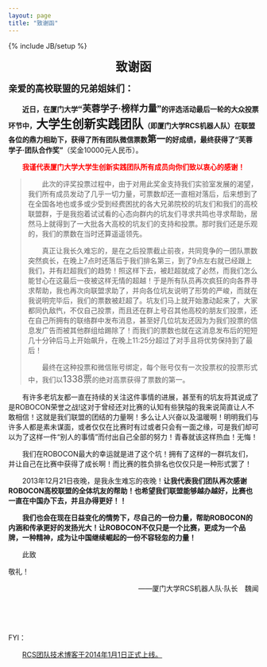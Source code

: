 ```yaml
---
layout: page
title: "致谢函"
---
```

{% include JB/setup %}

<center>
<p><b><font size="5">致谢函</font></b></p>
</center>

<b><font size="4">亲爱的高校联盟的兄弟姐妹们：</font></b>

　　<b>近日，在厦门大学<font size="4" face="微软雅黑">“芙蓉学子·榜样力量”</font>的评选活动最后一轮的大众投票环节中，<font size="5" face="微软雅黑">大学生创新实践团队</font>（即厦门大学RCS机器人队）在联盟各位的鼎力相助下，获得了所有团队微信票数<font size="4" face="微软雅黑">第一</font>的好成绩，最终获得了“芙蓉学子·团队合作奖”</b>（奖金10000元人民币）。

　　<b><font color="red">我谨代表厦门大学大学生创新实践团队所有成员向你们致以衷心的感谢！</font></b>

>　　此次的评奖投票过程中，由于对用此奖金支持我们实验室发展的渴望，我们所有成员发动了几乎一切力量，可票数却还一直相对落后，后来想到了在全国各地也或多或少受到经费困扰的各大兄弟院校的坑友们和我们的高校联盟群，于是我抱着试试看的心态向群内的坑友们寻求共鸣也寻求帮助，居然马上就得到了一大批各大高校的坑友们的支持和投票。那时我们还是乐观的，我们的票数在当时还算遥遥领先。
>
>　　真正让我长久难忘的，是在之后投票截止前夜，共同竞争的一团队票数突然疯长，在晚上7点时还落后于我们排名第三，到了9点左右就已经跟上我们，并有赶超我们的趋势！照这样下去，被赶超就成了必然，而我们怎么能甘心在这最后一夜被这样无情的超越！于是所有队员再次疯狂的向各界寻求帮助，我也再次向联盟求助了，并向各位坑友说明了形势的严峻，而就在我说明完毕后，我们的票数被赶超了。坑友们马上就开始激动起来了，大家都同仇敌忾，不仅自己投票，而且还在群上号召其他高校的朋友们投票，还在自己所拥有的联络群中发布消息，甚至好几位坑友还因为为我们投票的信息发广告而被其他群组给踢除了！而我们的票数也就在这消息发布后的短短几十分钟后马上开始飙升，在晚上11:25分超过了对手且将优势保持到了最后！
>
>　　最终在这种投票和微信账号绑定，每个账号仅有一次投票权的投票形式中，我们以<font size="4">1338票</font>的绝对高票获得了票数的第一。

　　有许多老坑友都一直在持续的关注这件事情的进展，甚至有的坑友将其说成了是ROBOCON荣誉之战!这对于曾经还对比赛的认知有些狭隘的我来说简直让人不敢相信！这就是我们联盟的团结的力量啊！多么让人兴奋以及温暖啊！明明我们与许多人都是素未谋面，或者仅仅在比赛时有过或者只会有一面之缘，可是我们却可以为了这样一件“别人的事情”而付出自己全部的努力！青春就该这样热血！无悔！

　　我们在ROBOCON最大的幸运就是进了这个坑！拥有了这样的一群坑友们，并让自己在比赛中获得了成长啊！而比赛的胜负排名也仅仅只是一种形式罢了！

　　2013年12月21日夜晚，是我永生难忘的夜晚！<b>让我代表我们团队再次感谢ROBOCON高校联盟的全体坑友的帮助！也希望我们联盟能够越办越好，比赛也一直在中国办下去，并且办得更好！！</b>

　　<b>我们也会在现在日益变化的情势下，尽自己的一份力量，帮助ROBOCON的内涵和传承更好的发扬光大！让ROBOCON不仅只是一个比赛，更成为一个品牌，一种精神，成为让中国继续崛起的一份不容轻忽的力量！</b>

　　此致

敬礼！

<div>
    <p align="right">——厦门大学RCS机器人队·队长　魏闻</p>
</div>

<br><br><br>


FYI：

　　[RCS团队技术博客于2014年1月1日正式上线。](http://rcstech.org/announcement2.html)

<br>
<!--
><center><p><b>上线通告</b></p></center><br>
>
>　　大家好，这是一份上线通告。厦大RCS机器人队的技术博客“玉不琢”正式上线，网址是：[rcstech.org](http://rcstech.org) 。这是一个纯粹的技术性网站，初期运营方式是汇总RCS队员的技术总结和学习心得，进行整理后发布。
>
>　　“玉不琢”致力于打造一个完全开放的技术分享交流平台，网站所有源码与细节都可以[在这里获取](https://github.com/RCSTech/RCSTech.github.io)，欢迎任何组织和个人fork。
>
>　　由于站点运营小组能力有限，难免在各方面有所疏漏，如有发现，敬请[联系运营小组](mailto:kezhang@rcstech.org)，欢迎各种形式和内容的建议。
-->
<br><br><br>

